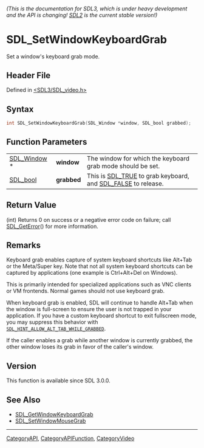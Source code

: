 ###### (This is the documentation for SDL3, which is under heavy development and the API is changing! [SDL2](https://wiki.libsdl.org/SDL2/) is the current stable version!)
# SDL_SetWindowKeyboardGrab

Set a window's keyboard grab mode.

## Header File

Defined in [<SDL3/SDL_video.h>](https://github.com/libsdl-org/SDL/blob/main/include/SDL3/SDL_video.h)

## Syntax

```c
int SDL_SetWindowKeyboardGrab(SDL_Window *window, SDL_bool grabbed);
```

## Function Parameters

|                            |             |                                                                                       |
| -------------------------- | ----------- | ------------------------------------------------------------------------------------- |
| [SDL_Window](SDL_Window) * | **window**  | The window for which the keyboard grab mode should be set.                            |
| [SDL_bool](SDL_bool)       | **grabbed** | This is [SDL_TRUE](SDL_TRUE) to grab keyboard, and [SDL_FALSE](SDL_FALSE) to release. |

## Return Value

(int) Returns 0 on success or a negative error code on failure; call
[SDL_GetError](SDL_GetError)() for more information.

## Remarks

Keyboard grab enables capture of system keyboard shortcuts like Alt+Tab or
the Meta/Super key. Note that not all system keyboard shortcuts can be
captured by applications (one example is Ctrl+Alt+Del on Windows).

This is primarily intended for specialized applications such as VNC clients
or VM frontends. Normal games should not use keyboard grab.

When keyboard grab is enabled, SDL will continue to handle Alt+Tab when the
window is full-screen to ensure the user is not trapped in your
application. If you have a custom keyboard shortcut to exit fullscreen
mode, you may suppress this behavior with
[`SDL_HINT_ALLOW_ALT_TAB_WHILE_GRABBED`](SDL_HINT_ALLOW_ALT_TAB_WHILE_GRABBED).

If the caller enables a grab while another window is currently grabbed, the
other window loses its grab in favor of the caller's window.

## Version

This function is available since SDL 3.0.0.

## See Also

- [SDL_GetWindowKeyboardGrab](SDL_GetWindowKeyboardGrab)
- [SDL_SetWindowMouseGrab](SDL_SetWindowMouseGrab)

----
[CategoryAPI](CategoryAPI), [CategoryAPIFunction](CategoryAPIFunction), [CategoryVideo](CategoryVideo)

